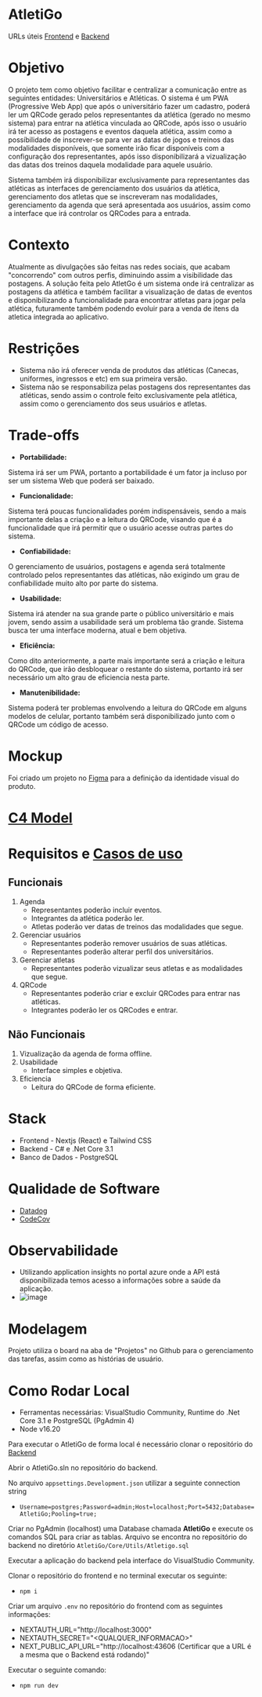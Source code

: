 # AtletiGo

URLs úteis [Frontend](https://portfolio-matheustambosi.vercel.app) e [Backend](https://atletigo.azurewebsites.net/swagger/index.html)

# Objetivo

O projeto tem como objetivo facilitar e centralizar a comunicação entre as seguintes entidades: Universitários e Atléticas. O sistema é um PWA (Progressive Web App) que após o universitário fazer um cadastro, poderá ler um QRCode gerado pelos representantes da atlética (gerado no mesmo sistema) para entrar na atlética vinculada ao QRCode, após isso o usuário irá ter acesso as postagens e eventos daquela atlética, assim como a possíbilidade de inscrever-se para ver as datas de jogos e treinos das modalidades disponíveis, que somente irão ficar disponíveis com a configuração dos representantes, após isso disponibilizará a vizualização das datas dos treinos daquela modalidade para aquele usuário.

Sistema também irá disponibilizar exclusivamente para representantes das atléticas as interfaces de gerenciamento dos usuários da atlética, gerenciamento dos atletas que se inscreveram nas modalidades, gerenciamento da agenda que será apresentada aos usuários, assim como a interface que irá controlar os QRCodes para a entrada.

# Contexto

Atualmente as divulgações são feitas nas redes sociais, que acabam "concorrendo" com outros perfis, diminuindo assim a visibilidade das postagens. A solução feita pelo AtletGo é um sistema onde irá centralizar as postagens da atlética e também facilitar a visualização de datas de eventos e disponibilizando a funcionalidade para encontrar atletas para jogar pela atlética, futuramente também podendo evoluir para a venda de itens da atletica integrada ao aplicativo.

# Restrições

- Sistema não irá oferecer venda de produtos das atléticas (Canecas, uniformes, ingressos e etc) em sua primeira versão.
- Sistema não se responsabiliza pelas postagens dos representantes das atléticas, sendo assim o controle feito exclusivamente pela atlética, assim como o gerenciamento dos seus usuários e atletas.

# Trade-offs

- **Portabilidade:**

Sistema irá ser um PWA, portanto a portabilidade é um fator ja incluso por ser um sistema Web que poderá ser baixado.

- **Funcionalidade:**

Sistema terá poucas funcionalidades porém indispensáveis, sendo a mais importante delas a criação e a leitura do QRCode, visando que é a funcionalidade que irá permitir que o usuário acesse outras partes do sistema.

- **Confiabilidade:**

O gerenciamento de usuários, postagens e agenda será totalmente controlado pelos representantes das atléticas, não exigindo um grau de confiabilidade muito alto por parte do sistema.

- **Usabilidade:**

Sistema irá atender na sua grande parte o público universitário e mais jovem, sendo assim a usabilidade será um problema tão grande. Sistema busca ter uma interface moderna, atual e bem objetiva.

- **Eficiência:**

Como dito anteriormente, a parte mais importante será a criação e leitura do QRCode, que irão desbloquear o restante do sistema, portanto irá ser necessário um alto grau de eficiencia nesta parte.

- **Manutenibilidade:**

Sistema poderá ter problemas envolvendo a leitura do QRCode em alguns modelos de celular, portanto também será disponibilizado junto com o QRCode um código de acesso.

# Mockup

Foi criado um projeto no [Figma](https://www.figma.com/file/7Eh2hEce9OKarSogU60EOv/AtletGo?type=design&node-id=0%3A1&mode=design&t=VUH6sks5chR7lZ3V-1) para a definição da identidade visual do produto.

# [C4 Model](/docs/c4-models.md)

# Requisitos e [Casos de uso](/docs/assets/UseCase.png)

## Funcionais
1. Agenda
   - Representantes poderão incluir eventos.
   - Integrantes da atlética poderão ler.
   - Atletas poderão ver datas de treinos das modalidades que segue.
2. Gerenciar usuários
   - Representantes poderão remover usuários de suas atléticas.
   - Representantes poderão alterar perfil dos universitários.
3. Gerenciar atletas
   - Representantes poderão vizualizar seus atletas e as modalidades que segue.
6. QRCode
   - Representantes poderão criar e excluir QRCodes para entrar nas atléticas.
   - Integrantes poderão ler os QRCodes e entrar.

## Não Funcionais
1. Vizualização da agenda de forma offline.
2. Usabilidade
   - Interface simples e objetiva.
3. Eficiencia
   - Leitura do QRCode de forma eficiente.

# Stack

- Frontend - Nextjs (React) e Tailwind CSS
- Backend - C# e .Net Core 3.1
- Banco de Dados - PostgreSQL

# Qualidade de Software
- [Datadog](https://sonarcloud.io/summary/overall?id=matheustambosi_portfolio-backend)
- [CodeCov](https://app.codecov.io/gh/matheustambosi/portfolio-backend/tree/main)

# Observabilidade
- Utilizando application insights no portal azure onde a API está disponibilizada temos acesso a informações sobre a saúde da aplicação.
- ![image](https://github.com/matheustambosi/portfolio/assets/61556272/c641e8b7-a13a-47b0-92d5-271bc135327b)

# Modelagem

Projeto utiliza o board na aba de "Projetos" no Github para o gerenciamento das tarefas, assim como as histórias de usuário.

# Como Rodar Local
- Ferramentas necessárias: VisualStudio Community, Runtime do .Net Core 3.1 e PostgreSQL (PgAdmin 4)
- Node v16.20

Para executar o AtletiGo de forma local é necessário clonar o repositório do [Backend](https://github.com/matheustambosi/portfolio-backend)

Abrir o AtletiGo.sln no repositório do backend.

No arquivo `appsettings.Development.json` utilizar a seguinte connection string
- `Username=postgres;Password=admin;Host=localhost;Port=5432;Database=AtletiGo;Pooling=true;`

Criar no PgAdmin (localhost) uma Database chamada **AtletiGo** e execute os comandos SQL para criar as tablas. Arquivo se encontra no repositório do backend no diretório `AtletiGo/Core/Utils/Atletigo.sql`

Executar a aplicação do backend pela interface do VisualStudio Community.

Clonar o repositório do frontend e no terminal executar os seguinte:
- `npm i`

Criar um arquivo `.env` no repositório do frontend com as seguintes informações:
- NEXTAUTH_URL="http://localhost:3000"
- NEXTAUTH_SECRET="<QUALQUER_INFORMACAO>"
- NEXT_PUBLIC_API_URL="http://localhost:43606 (Certificar que a URL é a mesma que o Backend está rodando)"

Executar o seguinte comando:
- `npm run dev`
